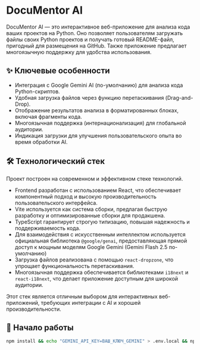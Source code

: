 # DocuMentor AI

DocuMentor AI — это интерактивное веб-приложение для анализа кода ваших проектов на Python. Оно позволяет пользователям загружать файлы своих Python проектов и получать готовый README-файл, пригодный для размещения на GitHub. Также приложение предлагает многоязычную поддержку для удобства использования.

## ✨ Ключевые особенности

- Интеграция с Google Gemini AI (по-умолчанию) для анализа кода Python-скриптов.
- Удобная загрузка файлов через функцию перетаскивания (Drag-and-Drop).
- Отображение результатов анализа в форматированных блоках, включая фрагменты кода.
- Многоязычная поддержка (интернационализация) для глобальной аудитории.
- Индикация загрузки для улучшения пользовательского опыта во время обработки AI.

## 🛠️ Технологический стек

Проект построен на современном и эффективном стеке технологий.
- Frontend разработан с использованием React, что обеспечивает компонентный подход и высокую производительность пользовательского интерфейса.
- Vite используется как система сборки, предлагая быструю разработку и оптимизированные сборки для продакшена.
- TypeScript гарантирует строгую типизацию, повышая надежность и поддерживаемость кода.
- Для взаимодействия с искусственным интеллектом используется официальная библиотека `@google/genai`, предоставляющая прямой доступ к мощным моделям Google Gemini (Gemini Flash 2.5 по-умолчанию)
- Загрузка файлов реализована с помощью `react-dropzone`, что упрощает функциональность перетаскивания.
- Многоязычная поддержка обеспечивается библиотеками `i18next` и `react-i18next`, что делает приложение доступным для широкой аудитории.

Этот стек является отличным выбором для интерактивных веб-приложений, требующих интеграции с AI и хорошей производительности.

## 🚀 Начало работы

```bash
npm install && echo "GEMINI_API_KEY=ВАШ_КЛЮЧ_GEMINI" > .env.local && npm run dev
```
